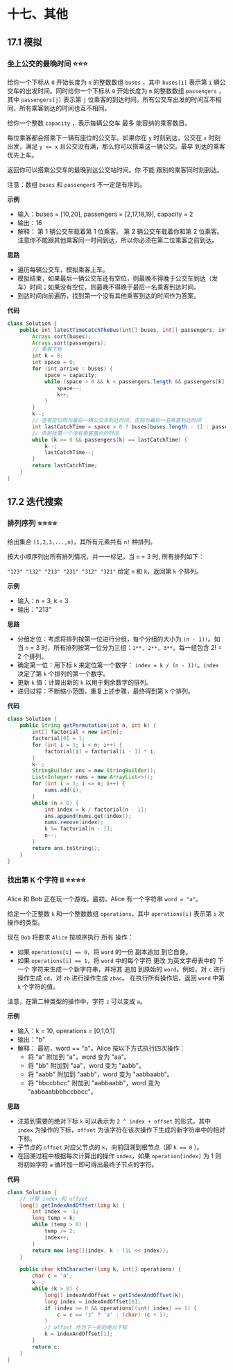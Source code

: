 # 十七、其他

## 17.1 模拟

### 坐上公交的最晚时间 ⭐️⭐️⭐️

给你一个下标从 `0` 开始长度为 `n` 的整数数组 `buses` ，其中 `buses[i]` 表示第 `i`
辆公交车的出发时间。同时给你一个下标从 `0` 开始长度为
`m` 的整数数组 `passengers` ，其中 `passengers[j]` 表示第 `j` 位乘客的到达时间。所有公交车出发的时间互不相同，所有乘客到达的时间也互不相同。

给你一个整数 `capacity` ，表示每辆公交车 最多 能容纳的乘客数目。

每位乘客都会搭乘下一辆有座位的公交车。如果你在 `y` 时刻到达，公交在 `x` 时刻出发，满足 `y <= x` 且公交没有满，那么你可以搭乘这一辆公交。最早
到达的乘客优先上车。

返回你可以搭乘公交车的最晚到达公交站时间。你 不能 跟别的乘客同时刻到达。

注意：数组 `buses` 和 `passenger`s 不一定是有序的。

**示例**

- 输入：buses = [10,20], passengers = [2,17,18,19], capacity = 2
- 输出：16
- 解释：
  第 1 辆公交车载着第 1 位乘客。
  第 2 辆公交车载着你和第 2 位乘客。
  注意你不能跟其他乘客同一时间到达，所以你必须在第二位乘客之前到达。

**思路**

- 遍历每辆公交车，模拟乘客上车。
- 模拟结束，如果最后一辆公交车还有空位，则最晚不得晚于公交车到达（发车）时间；如果没有空位，则最晚不得晚于最后一名乘客到达时间。
- 到达时间向前遍历，找到第一个没有其他乘客到达的时间作为答案。

**代码**

```java
class Solution {
    public int latestTimeCatchTheBus(int[] buses, int[] passengers, int capacity) {
        Arrays.sort(buses);
        Arrays.sort(passengers);
        // 乘客下标
        int k = 0;
        int space = 0;
        for (int arrive : buses) {
            space = capacity;
            while (space > 0 && k < passengers.length && passengers[k] <= arrive) {
                space--;
                k++;
            }
        }
        k--;
        // 还有空位则为最后一辆公交车到达时间，否则为最后一名乘客到达时间
        int lastCatchTime = space > 0 ? buses[buses.length - 1] : passengers[k];
        // 向前找第一个没有乘客重合的时间
        while (k >= 0 && passengers[k] == lastCatchTime) {
            k--;
            lastCatchTime--;
        }
        return lastCatchTime;
    }
}
```

## 17.2 迭代搜索

### 排列序列 ⭐️⭐️⭐️⭐️

给出集合 `[1,2,3,...,n]`，其所有元素共有 `n!` 种排列。

按大小顺序列出所有排列情况，并一一标记，当 `n` = 3 时, 所有排列如下：

`"123"
"132"
"213"
"231"
"312"
"321"`
给定 `n` 和 `k`，返回第 `k` 个排列。

**示例**

- 输入：n = 3, k = 3
- 输出："213"

**思路**

- 分组定位：考虑将排列按第一位进行分组，每个分组的大小为 `(n - 1)!`。如当 `n` = 3
  时，所有排列按第一位分为三组：`1**, 2**, 3**`。每一组包含 2! = 2 个排列。
- 确定第一位：用下标 `k` 来定位第一个数字： `index = k / (n - 1)!`。`index` 决定了第 `k` 个排列的第一个数字。
- 更新 `k` 值：计算出新的 `k` 以用于剩余数字的排列。
- 递归过程：不断缩小范围，重复上述步骤，最终得到第 `k` 个排列。

**代码**

```java
class Solution {
    public String getPermutation(int n, int k) {
        int[] factorial = new int[n];
        factorial[0] = 1;
        for (int i = 1; i < n; i++) {
            factorial[i] = factorial[i - 1] * i;
        }
        k--;
        StringBuilder ans = new StringBuilder();
        List<Integer> nums = new ArrayList<>();
        for (int i = 1; i <= n; i++) {
            nums.add(i);
        }
        while (n > 0) {
            int index = k / factorial[n - 1];
            ans.append(nums.get(index));
            nums.remove(index);
            k %= factorial[n - 1];
            n--;
        }
        return ans.toString();
    }
}
```

### 找出第 K 个字符 II ⭐️⭐⭐⭐

Alice 和 Bob 正在玩一个游戏。最初，Alice 有一个字符串 `word = "a"`。

给定一个正整数 `k` 和一个整数数组 `operations`，其中 `operations[i]` 表示第 `i` 次操作的类型。

现在 `Bob` 将要求 `Alice` 按顺序执行 所有 操作：

- 如果 `operations[i] == 0`，将 `word` 的一份 副本追加 到它自身。
- 如果 `operations[i] == 1`，将 `word` 中的每个字符 更改 为英文字母表中的 下一个 字符来生成一个新字符串，并将其 追加 到原始的
  `word`。例如，对 `c` 进行操作生成 `cd`，对 `zb` 进行操作生成 `zbac`。
  在执行所有操作后，返回 `word` 中第 `k` 个字符的值。

注意，在第二种类型的操作中，字符 `z` 可以变成 `a`。

**示例**

- 输入：k = 10, operations = [0,1,0,1]
- 输出："b"
- 解释： 最初，word == "a"。Alice 按以下方式执行四次操作：
    - 将 "a" 附加到 "a"，word 变为 "aa"。
    - 将 "bb" 附加到 "aa"，word 变为 "aabb"。
    - 将 "aabb" 附加到 "aabb"，word 变为 "aabbaabb"。
    - 将 "bbccbbcc" 附加到 "aabbaabb"，word 变为 "aabbaabbbbccbbcc"。

**思路**

- 注意到需要的绝对下标 `k` 可以表示为 `2 ^ index + offset` 的形式，其中 `index` 为操作的下标，`offset`
  为该字符在该次操作下生成的新字符串中的相对下标。
- 子节点的 `offset` 对应父节点的 `k`，向前回溯到根节点（即 `k == 0` ）。
- 在回溯过程中根据每次计算出的操作 `index`，如果 `operation[index]` 为 1 则将初始字符 `a` 循环加一即可得出最终子节点的字符。

**代码**

```java
class Solution {
    // 计算 index 和 offset
    long[] getIndexAndOffset(long k) {
        int index = -1;
        long temp = k;
        while (temp > 0) {
            temp /= 2;
            index++;
        }
        return new long[]{index, k - (1L << index)};
    }

    public char kthCharacter(long k, int[] operations) {
        char c = 'a';
        k--;
        while (k > 0) {
            long[] indexAndOffset = getIndexAndOffset(k);
            long index = indexAndOffset[0];
            if (index >= 0 && operations[(int) index] == 1) {
                c = c == 'z' ? 'a' : (char) (c + 1);
            }
            // offset 作为下一轮的绝对下标
            k = indexAndOffset[1];
        }
        return c;
    }
}
```
